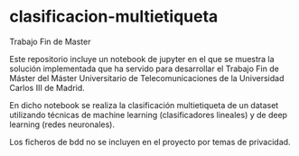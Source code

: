 # clasificacion-multietiqueta
Trabajo Fin de Master 

Este repositorio incluye un notebook de jupyter en el que se muestra la solución implementada que ha servido para desarrollar el Trabajo Fin de Máster del Máster Universitario de Telecomunicaciones de la Universidad Carlos III de Madrid.

En dicho notebook se realiza la clasificación multietiqueta de un dataset utilizando técnicas de machine learning (clasificadores lineales) y de deep learning (redes neuronales).

Los ficheros de bdd no se incluyen en el proyecto por temas de privacidad.